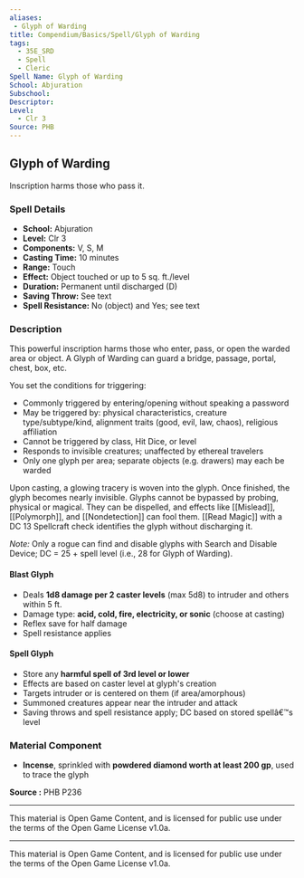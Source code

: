 ```yaml
---
aliases:
 - Glyph of Warding
title: Compendium/Basics/Spell/Glyph of Warding
tags:  
  - 35E_SRD  
  - Spell  
  - Cleric  
Spell Name: Glyph of Warding
School: Abjuration
Subschool: 
Descriptor: 
Level:  
  - Clr 3  
Source: PHB
---
```


## Glyph of Warding

Inscription harms those who pass it.

### Spell Details

- **School:** Abjuration  
- **Level:** Clr 3  
- **Components:** V, S, M  
- **Casting Time:** 10 minutes  
- **Range:** Touch  
- **Effect:** Object touched or up to 5 sq. ft./level  
- **Duration:** Permanent until discharged (D)  
- **Saving Throw:** See text  
- **Spell Resistance:** No (object) and Yes; see text  

### Description

This powerful inscription harms those who enter, pass, or open the warded area or object. A Glyph of Warding can guard a bridge, passage, portal, chest, box, etc.

You set the conditions for triggering:
- Commonly triggered by entering/opening without speaking a password
- May be triggered by: physical characteristics, creature type/subtype/kind, alignment traits (good, evil, law, chaos), religious affiliation
- Cannot be triggered by class, Hit Dice, or level
- Responds to invisible creatures; unaffected by ethereal travelers
- Only one glyph per area; separate objects (e.g. drawers) may each be warded

Upon casting, a glowing tracery is woven into the glyph. Once finished, the glyph becomes nearly invisible. Glyphs cannot be bypassed by probing, physical or magical. They can be dispelled, and effects like [[Mislead]], [[Polymorph]], and [[Nondetection]] can fool them. [[Read Magic]] with a DC 13 Spellcraft check identifies the glyph without discharging it.

*Note:* Only a rogue can find and disable glyphs with Search and Disable Device; DC = 25 + spell level (i.e., 28 for Glyph of Warding).

#### Blast Glyph

- Deals **1d8 damage per 2 caster levels** (max 5d8) to intruder and others within 5 ft.
- Damage type: **acid, cold, fire, electricity, or sonic** (choose at casting)
- Reflex save for half damage  
- Spell resistance applies

#### Spell Glyph

- Store any **harmful spell of 3rd level or lower**
- Effects are based on caster level at glyph's creation
- Targets intruder or is centered on them (if area/amorphous)
- Summoned creatures appear near the intruder and attack
- Saving throws and spell resistance apply; DC based on stored spellâ€™s level

### Material Component

- **Incense**, sprinkled with **powdered diamond worth at least 200 gp**, used to trace the glyph



**Source :** PHB P236

---

This material is Open Game Content, and is licensed for public use under  
the terms of the Open Game License v1.0a.

---

This material is Open Game Content, and is licensed for public use under the terms of the Open Game License v1.0a.

